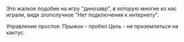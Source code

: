 Это жалкое подобие на игру "динозавр", в которую многие из нас играли, видя злополучное "Нет подключения к интернету".

Управление простое:
Прыжок - пробел
Цель - не приземлиться на кактус.
